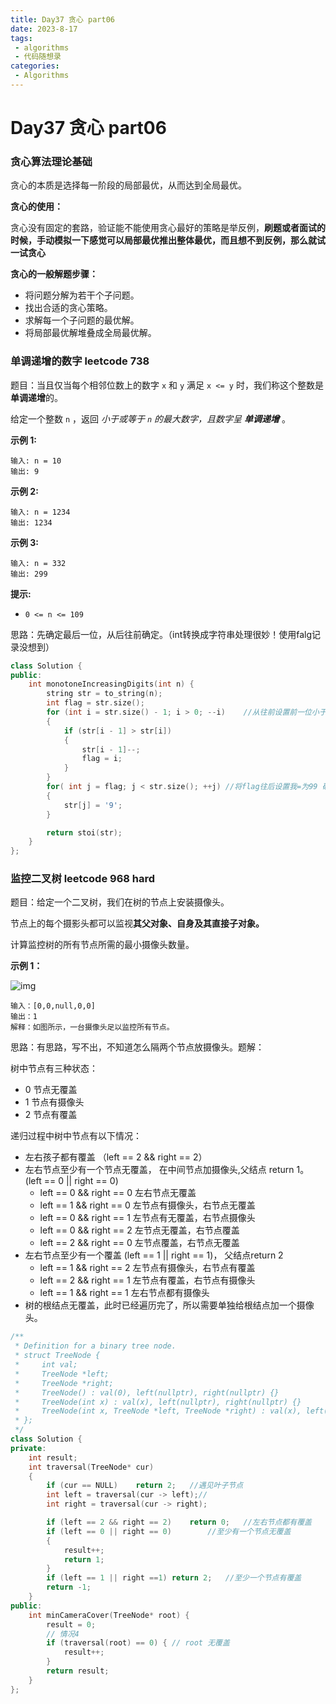 ```yaml
---
title: Day37 贪心 part06
date: 2023-8-17
tags:
 - algorithms
 - 代码随想录
categories:
 - Algorithms
---
```

#  Day37 贪心 part06

### 贪心算法理论基础

贪心的本质是选择每一阶段的局部最优，从而达到全局最优。

**贪心的使用：** 

贪心没有固定的套路，验证能不能使用贪心最好的策略是举反例，**刷题或者面试的时候，手动模拟一下感觉可以局部最优推出整体最优，而且想不到反例，那么就试一试贪心**

**贪心的一般解题步骤：**

- 将问题分解为若干个子问题。
- 找出合适的贪心策略。
- 求解每一个子问题的最优解。
- 将局部最优解堆叠成全局最优解。

### 单调递增的数字 leetcode 738

题目：当且仅当每个相邻位数上的数字 `x` 和 `y` 满足 `x <= y` 时，我们称这个整数是**单调递增**的。

给定一个整数 `n` ，返回 *小于或等于 `n` 的最大数字，且数字呈 **单调递增*** 。

**示例 1:**

```
输入: n = 10
输出: 9
```

**示例 2:**

```
输入: n = 1234
输出: 1234
```

**示例 3:**

```
输入: n = 332
输出: 299
```

**提示:**

- `0 <= n <= 109`

思路：先确定最后一位，从后往前确定。（int转换成字符串处理很妙！使用falg记录没想到）

```C++
class Solution {
public:
    int monotoneIncreasingDigits(int n) {
        string str = to_string(n);
        int flag = str.size();
        for (int i = str.size() - 1; i > 0; --i)    //从往前设置前一位小于后一位
        {
            if (str[i - 1] > str[i])
            {
                str[i - 1]--;
                flag = i;
            }
        }
        for( int j = flag; j < str.size(); ++j) //将flag往后设置我=为99 确保单增且最大
        {
            str[j] = '9';
        }

        return stoi(str);
    }
};
```

### 监控二叉树 leetcode 968 hard

题目：给定一个二叉树，我们在树的节点上安装摄像头。

节点上的每个摄影头都可以监视**其父对象、自身及其直接子对象。**

计算监控树的所有节点所需的最小摄像头数量。

**示例 1：**

![img](https://assets.leetcode-cn.com/aliyun-lc-upload/uploads/2018/12/29/bst_cameras_01.png)

```
输入：[0,0,null,0,0]
输出：1
解释：如图所示，一台摄像头足以监控所有节点。
```

思路：有思路，写不出，不知道怎么隔两个节点放摄像头。题解：

树中节点有三种状态：

- 0 节点无覆盖
- 1 节点有摄像头
- 2 节点有覆盖

递归过程中树中节点有以下情况：

- 左右孩子都有覆盖 （left == 2 && right == 2）
- 左右节点至少有一个节点无覆盖， 在中间节点加摄像头,父结点 return 1。  (left == 0 || right == 0)
    - left == 0 && right == 0 左右节点无覆盖
    - left == 1 && right == 0 左节点有摄像头，右节点无覆盖
    - left == 0 && right == 1 左节点有无覆盖，右节点摄像头
    - left == 0 && right == 2 左节点无覆盖，右节点覆盖
    - left == 2 && right == 0 左节点覆盖，右节点无覆盖
- 左右节点至少有一个覆盖 (left == 1 || right == 1)， 父结点return 2
    - left == 1 && right == 2 左节点有摄像头，右节点有覆盖
    - left == 2 && right == 1 左节点有覆盖，右节点有摄像头
    - left == 1 && right == 1 左右节点都有摄像头
- 树的根结点无覆盖，此时已经遍历完了，所以需要单独给根结点加一个摄像头。

```C++
/**
 * Definition for a binary tree node.
 * struct TreeNode {
 *     int val;
 *     TreeNode *left;
 *     TreeNode *right;
 *     TreeNode() : val(0), left(nullptr), right(nullptr) {}
 *     TreeNode(int x) : val(x), left(nullptr), right(nullptr) {}
 *     TreeNode(int x, TreeNode *left, TreeNode *right) : val(x), left(left), right(right) {}
 * };
 */
class Solution {
private:
    int result;
    int traversal(TreeNode* cur)
    {
        if (cur == NULL)    return 2;   //遇见叶子节点
        int left = traversal(cur -> left);//
        int right = traversal(cur -> right);

        if (left == 2 && right == 2)    return 0;   //左右节点都有覆盖
        if (left == 0 || right == 0)        //至少有一个节点无覆盖
        {
            result++;
            return 1;
        }     
        if (left == 1 || right ==1) return 2;   //至少一个节点有覆盖
        return -1;
    }
public:
    int minCameraCover(TreeNode* root) {
        result = 0;
        // 情况4
        if (traversal(root) == 0) { // root 无覆盖
            result++;
        }
        return result;
    }
};
```
